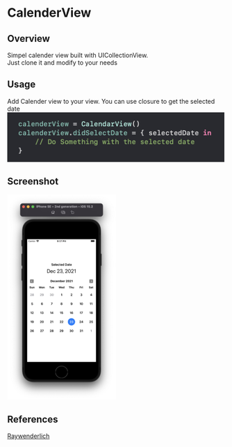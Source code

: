 # CalenderView

## Overview
Simpel calender view built with UICollectionView. </br>
Just clone it and modify to your needs

## Usage
Add Calender view to your view.
You can use closure to get the selected date </br>
   <img src="./Images/3.png" width="500">

## Screenshot
   <img src="./Images/2.png" width="250">

## References
[Raywenderlich](https://www.raywenderlich.com/10787749-creating-a-custom-calendar-control-for-ios#toc-anchor-010)
